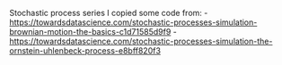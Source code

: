 Stochastic process series I copied some code from:
    - https://towardsdatascience.com/stochastic-processes-simulation-brownian-motion-the-basics-c1d71585d9f9
    - https://towardsdatascience.com/stochastic-processes-simulation-the-ornstein-uhlenbeck-process-e8bff820f3

